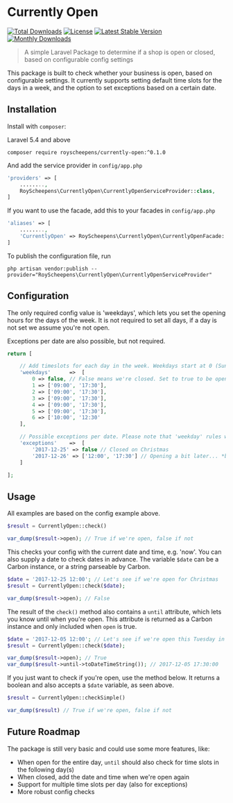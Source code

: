# Currently Open

[![Total Downloads](https://poser.pugx.org/royscheepens/currently-open/downloads)](https://packagist.org/packages/royscheepens/currently-open)
[![License](https://poser.pugx.org/royscheepens/currently-open/license)](https://packagist.org/packages/royscheepens/currently-open)
[![Latest Stable Version](https://poser.pugx.org/royscheepens/currently-open/v/stable)](https://packagist.org/packages/royscheepens/currently-open)
[![Monthly Downloads](https://poser.pugx.org/royscheepens/currently-open/d/monthly)](https://packagist.org/packages/royscheepens/currently-open)

> A simple Laravel Package to determine if a shop is open or closed, based on configurable config settings

This package is built to check whether your business is open, based on configurable settings. It currently supports setting default time slots for the days in a week, and the option to set exceptions based on a certain date.

## Installation
Install with `composer`:

Laravel 5.4 and above
```
composer require royscheepens/currently-open:^0.1.0
```

And add the service provider in `config/app.php`
```php
'providers' => [
    ........,
    RoyScheepens\CurrentlyOpen\CurrentlyOpenServiceProvider::class,
]
```

If you want to use the facade, add this to your facades in `config/app.php`
```php
'aliases' => [
    ........,
    'CurrentlyOpen' => RoyScheepens\CurrentlyOpen\CurrentlyOpenFacade::class,
]

```

To publish the configuration file, run
```
php artisan vendor:publish --provider="RoyScheepens\CurrentlyOpen\CurrentlyOpenServiceProvider"
```

## Configuration

The only required config value is 'weekdays', which lets you set the opening hours for the days of the week. It is not required to set all days, if a day is not set we assume you're not open.

Exceptions per date are also possible, but not required.

```php
return [

    // Add timeslots for each day in the week. Weekdays start at 0 (Sunday)
    'weekdays'      =>  [
        0 => false, // False means we're closed. Set to true to be opened all day
        1 => ['09:00', '17:30'],
        2 => ['09:00', '17:30'],
        3 => ['09:00', '17:30'],
        4 => ['09:00', '17:30'],
        5 => ['09:00', '17:30'],
        6 => ['10:00', '12:30'
    ],

    // Possible exceptions per date. Please note that 'weekday' rules will be overridden
    'exceptions'    =>  [
        '2017-12-25' => false // Closed on Christmas
        '2017-12-26' => ['12:00', '17:30'] // Opening a bit later... *burp*
    ]

];
```

## Usage

All examples are based on the config example above.

```php
$result = CurrentlyOpen::check()

var_dump($result->open); // True if we're open, false if not
```

This checks your config with the current date and time, e.g. 'now'. You can also supply a date to check dates in advance. The variable `$date` can be a Carbon instance, or a string parseable by Carbon.

```php
$date = '2017-12-25 12:00'; // Let's see if we're open for Christmas
$result = CurrentlyOpen::check($date);

var_dump($result->open); // False
```

The result of the `check()` method also contains a `until` attribute, which lets you know until when you're open. This attribute is returned as a Carbon instance and only included when `open` is true.

```php
$date = '2017-12-05 12:00'; // Let's see if we're open this Tuesday in December
$result = CurrentlyOpen::check($date);

var_dump($result->open); // True
var_dump($result->until->toDateTimeString()); // 2017-12-05 17:30:00
```

If you just want to check if you're open, use the method below. It returns a boolean and also accepts a `$date` variable, as seen above.

```php
$result = CurrentlyOpen::checkSimple()

var_dump($result) // True if we're open, false if not
```

## Future Roadmap

The package is still very basic and could use some more features, like:

- When open for the entire day, `until` should also check for time slots in the following day(s) 
- When closed, add the date and time when we're open again
- Support for multiple time slots per day (also for exceptions)
- More robust config checks